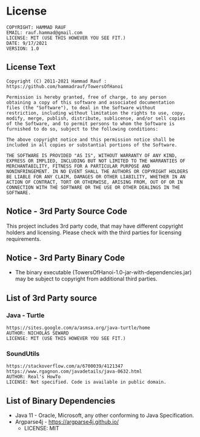 # License
    COPYRIGHT: HAMMAD RAUF
    EMAIL: rauf.hammad@gmail.com
    LICENSE: MIT (USE THIS HOWEVER YOU SEE FIT.)
    DATE: 9/17/2021
    VERSION: 1.0


## License Text
```
Copyright (C) 2011-2021 Hammad Rauf : https://github.com/hammadrauf/TowersOfHanoi

Permission is hereby granted, free of charge, to any person
obtaining a copy of this software and associated documentation
files (the "Software"), to deal in the Software without
restriction, including without limitation the rights to use, copy,
modify, merge, publish, distribute, sublicense, and/or sell copies
of the Software, and to permit persons to whom the Software is
furnished to do so, subject to the following conditions:

The above copyright notice and this permission notice shall be
included in all copies or substantial portions of the Software.

THE SOFTWARE IS PROVIDED "AS IS", WITHOUT WARRANTY OF ANY KIND,
EXPRESS OR IMPLIED, INCLUDING BUT NOT LIMITED TO THE WARRANTIES OF
MERCHANTABILITY, FITNESS FOR A PARTICULAR PURPOSE AND
NONINFRINGEMENT. IN NO EVENT SHALL THE AUTHORS OR COPYRIGHT HOLDERS
BE LIABLE FOR ANY CLAIM, DAMAGES OR OTHER LIABILITY, WHETHER IN AN
ACTION OF CONTRACT, TORT OR OTHERWISE, ARISING FROM, OUT OF OR IN
CONNECTION WITH THE SOFTWARE OR THE USE OR OTHER DEALINGS IN THE
SOFTWARE.
```

## Notice - 3rd Party Source Code
This project includes 3rd party code, that may have different copyright holders and licensing.
Please check with the third parties for licensing requirements.

## Notice - 3rd Party Binary Code
* The binary executable (TowersOfHanoi-1.0-jar-with-dependencies.jar) may be subject to copyright from additional third parties.

## List of 3rd Party source

### Java - Turtle
	https://sites.google.com/a/asmsa.org/java-turtle/home
	AUTHOR: NICHOLAS SEWARD
	LICENSE: MIT (USE THIS HOWEVER YOU SEE FIT.)
### SoundUtils
	https://stackoverflow.com/a/6700039/4121347
	https://www.rgagnon.com/javadetails/java-0632.html
	AUTHOR: Real's HowTo
	LICENSE: Not specified. Code is available in public domain.
	
## List of Binary Dependencies
- Java 11 - Oracle, Microsoft, any other conforming to Java Specification.
- Argparse4j - https://argparse4j.github.io/ 
  - LICENSE: MIT	
	
	
